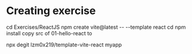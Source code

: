 # Creating exercise

cd Exercises/ReactJS
npm create vite@latest <module name> -- --template react
cd <module name>
npm install
copy src of 01-hello-react to <module name>

npx degit lzm0x219/template-vite-react myapp
